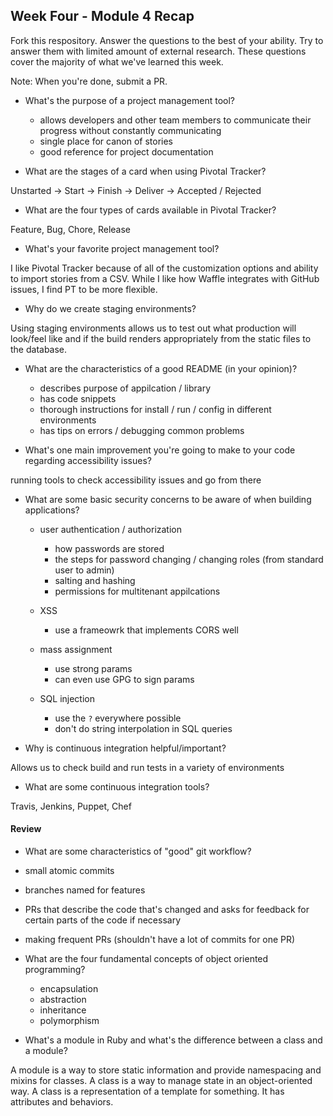 ## Week Four - Module 4 Recap

Fork this respository. Answer the questions to the best of your ability. Try to answer them with limited amount of external research. These questions cover the majority of what we've learned this week. 

Note: When you're done, submit a PR. 

* What's the purpose of a project management tool?

  * allows developers and other team members to communicate their progress without constantly communicating
  * single place for canon of stories
  * good reference for project documentation

* What are the stages of a card when using Pivotal Tracker?

Unstarted -> Start -> Finish -> Deliver -> Accepted / Rejected

* What are the four types of cards available in Pivotal Tracker?

Feature, Bug, Chore, Release

* What's your favorite project management tool?

I like Pivotal Tracker because of all of the customization options and ability to import stories from a CSV. While I like how Waffle integrates with GitHub issues, I find PT to be more flexible.

* Why do we create staging environments?

Using staging environments allows us to test out what production will look/feel like and if the build renders appropriately from the static files to the database.

* What are the characteristics of a good README (in your opinion)?

  * describes purpose of appilcation / library
  * has code snippets
  * thorough instructions for install / run / config in different environments
  * has tips on errors / debugging common problems

* What's one main improvement you're going to make to your code regarding accessibility issues?

running tools to check accessibility issues and go from there

* What are some basic security concerns to be aware of when building applications?

  * user authentication / authorization
    * how passwords are stored
    * the steps for password changing / changing roles (from standard user to admin)
    * salting and hashing
    * permissions for multitenant appilcations
    
  * XSS
    * use a frameowrk that implements CORS well
    
  * mass assignment
    * use strong params
    * can even use GPG to sign params
    
  * SQL injection
    * use the `?` everywhere possible
    * don't do string interpolation in SQL queries

* Why is continuous integration helpful/important?

Allows us to check build and run tests in a variety of environments

* What are some continuous integration tools?

Travis, Jenkins, Puppet, Chef

#### Review  

* What are some characteristics of "good" git workflow?

 * small atomic commits
 * branches named for features
 * PRs that describe the code that's changed and asks for feedback for certain parts of the code if necessary
 * making frequent PRs (shouldn't have a lot of commits for one PR)

* What are the four fundamental concepts of object oriented programming?

  * encapsulation
  * abstraction
  * inheritance
  * polymorphism

* What's a module in Ruby and what's the difference between a class and a module?

 A module is a way to store static information and provide namespacing and mixins for classes. A class is a way to manage state in an object-oriented way. A class is a representation of a template for something. It has attributes and behaviors.
